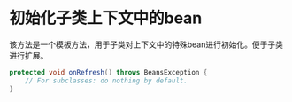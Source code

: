 # 初始化子类上下文中的bean

该方法是一个模板方法，用于子类对上下文中的特殊bean进行初始化。便于子类进行扩展。

```java
protected void onRefresh() throws BeansException {
    // For subclasses: do nothing by default.
}
```

